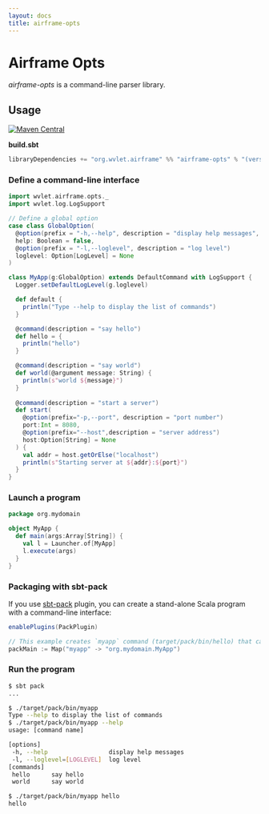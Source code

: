 ```yaml
---
layout: docs
title: airframe-opts
---
```


# Airframe Opts

*airframe-opts* is a command-line parser library.

## Usage
[![Maven Central](https://maven-badges.herokuapp.com/maven-central/org.wvlet.airframe/airframe-opts_2.12/badge.svg)](http://central.maven.org/maven2/org/wvlet/airframe/airframe-opts_2.12/)

**build.sbt**

```scala
libraryDependencies += "org.wvlet.airframe" %% "airframe-opts" % "(version)"
```

### Define a command-line interface 
```scala
import wvlet.airframe.opts._
import wvlet.log.LogSupport

// Define a global option
case class GlobalOption(
  @option(prefix = "-h,--help", description = "display help messages", isHelp = true) 
  help: Boolean = false,
  @option(prefix = "-l,--loglevel", description = "log level") 
  loglevel: Option[LogLevel] = None
)

class MyApp(g:GlobalOption) extends DefaultCommand with LogSupport {
  Logger.setDefaultLogLevel(g.loglevel)

  def default {
    println("Type --help to display the list of commands")
  }

  @command(description = "say hello")
  def hello = {
    println("hello")
  }

  @command(description = "say world")
  def world(@argument message: String) {
    println(s"world ${message}")
  }
  
  @command(description = "start a server")
  def start(
    @option(prefix="-p,--port", description = "port number")
    port:Int = 8080,
    @option(prefix="--host",description = "server address")
    host:Option[String] = None
  ) {
    val addr = host.getOrElse("localhost")
    println(s"Starting server at ${addr}:${port}")
  }
}
```

### Launch a program 

```scala
package org.mydomain

object MyApp {
  def main(args:Array[String]) {
    val l = Launcher.of[MyApp]
    l.execute(args)
  }
}
```

### Packaging with sbt-pack
If you use [sbt-pack](https://github.com/xerial/sbt-pack) plugin, you can create a stand-alone Scala program with a command-line interface:

```scala
enablePlugins(PackPlugin)

// This example creates `myapp` command (target/pack/bin/hello) that calls org.mydomain.MyApp#main(Array[String]) 
packMain := Map("myapp" -> "org.mydomain.MyApp")
```


### Run the program 
```sh
$ sbt pack
...

$ ./target/pack/bin/myapp 
Type --help to display the list of commands
$ ./target/pack/bin/myapp --help
usage: [command name]

[options]
 -h, --help                 display help messages
 -l, --loglevel=[LOGLEVEL]  log level 
[commands]
 hello      say hello
 world     	say world

$ ./target/pack/bin/myapp hello
hello
```
